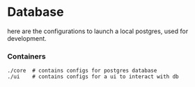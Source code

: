 # Database

here are the configurations to launch a local postgres, used for development.

### Containers

    ./core  # contains configs for postgres database
    ./ui    # contains configs for a ui to interact with db
